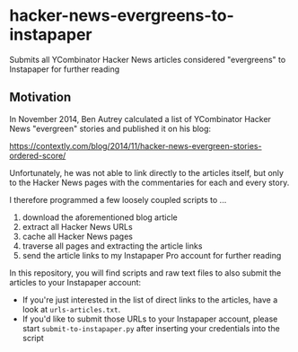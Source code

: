 hacker-news-evergreens-to-instapaper
====================================

Submits all YCombinator Hacker News articles considered "evergreens" to Instapaper for further reading

Motivation
----------
In November 2014, Ben Autrey calculated a list of YCombinator Hacker News "evergreen" stories and published it on his blog:

https://contextly.com/blog/2014/11/hacker-news-evergreen-stories-ordered-score/

Unfortunately, he was not able to link directly to the articles itself, but only to the Hacker News pages with the commentaries for each and every story.

I therefore programmed a few loosely coupled scripts to ...

1. download the aforementioned blog article
1. extract all Hacker News URLs
1. cache all Hacker News pages
1. traverse all pages and extracting the article links
1. send the article links to my Instapaper Pro account for further reading

In this repository, you will find scripts and raw text files to also submit the articles to your Instapaper account:

* If you're just interested in the list of direct links to the articles, have a look at `urls-articles.txt`.
* If you'd like to submit those URLs to your Instapaper account, please start `submit-to-instapaper.py` after inserting your credentials into the script